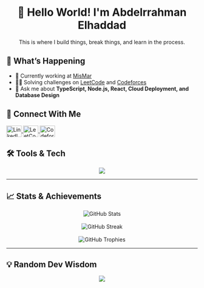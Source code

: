 # <div align="center">👋 Hello World! I'm Abdelrrahman Elhaddad</div>

<div align="center">
  <p>This is where I build things, break things, and learn in the process.</p>
</div>

## 🚀 What’s Happening

- 🔭 Currently working at [MisMar](https://github.com/MisMarApp)
- 👨‍💻 Solving challenges on [LeetCode](https://leetcode.com/ab_elhaddad/) and [Codeforces](https://codeforces.com/profile/ab.elhaddad)
- 💬 Ask me about **TypeScript, Node.js, React, Cloud Deployment, and Database Design**

## 🔗 Connect With Me

<p align="left">
  <a href="https://linkedin.com/in/abelhaddad" target="_blank">
    <img align="center" src="https://raw.githubusercontent.com/rahuldkjain/github-profile-readme-generator/master/src/images/icons/Social/linked-in-alt.svg" alt="LinkedIn" height="30" width="40" />
  </a>
  <a href="https://leetcode.com/ab_elhaddad/" target="_blank">
    <img align="center" src="https://raw.githubusercontent.com/rahuldkjain/github-profile-readme-generator/master/src/images/icons/Social/leet-code.svg" alt="LeetCode" height="30" width="40" />
  </a>
  <a href="https://codeforces.com/profile/ab.elhaddad" target="_blank">
    <img align="center" src="https://raw.githubusercontent.com/rahuldkjain/github-profile-readme-generator/master/src/images/icons/Social/codeforces.svg" alt="Codeforces" height="30" width="40" />
  </a>
</p>

## 🛠️ Tools & Tech

<p align="center">
  <a href="https://skillicons.dev">
    <img src="https://skillicons.dev/icons?i=js,ts,go,cpp,nodejs,deno,express,nest,graphql,rabbitmq,electron,react,nextjs,astro,tailwindcss,mui,styledcomponents,redux,jest,aws,azure,docker,vercel,githubactions,postgres,mysql,mongodb,redis,prisma,supabase&perline=6" />
  </a>
</p>

---

## 📈 Stats & Achievements

<div align="center">
  <img src="https://github-readme-stats.vercel.app/api?username=ab-elhaddad&show_icons=true&theme=transparent&hide_border=true&title_color=61DAFB&icon_color=61DAFB" alt="GitHub Stats" />
  <br/><br/>
  <img src="https://github-readme-streak-stats.herokuapp.com/?user=ab-elhaddad&theme=transparent&hide_border=true&stroke=61DAFB&ring=61DAFB" alt="GitHub Streak" />
  <br/><br/>
  <img src="https://github-profile-trophy.vercel.app/?username=ab-elhaddad&theme=darkhub&no-frame=true&title_color=61DAFB" alt="GitHub Trophies" />
</div>

---

## 💡 Random Dev Wisdom

<div align="center">
 <img align="center" src="https://quotes-github-readme.vercel.app/api?type=horizontal&theme=catppuccin" />
</div>

